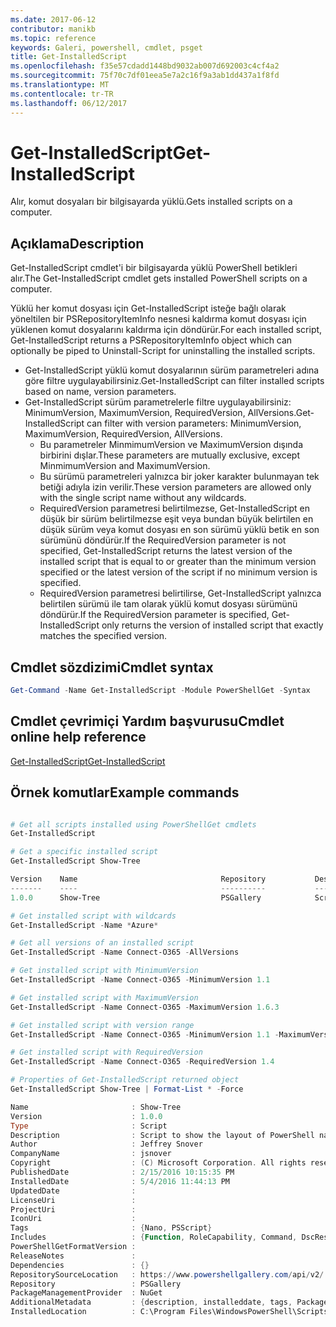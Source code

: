 ```yaml
---
ms.date: 2017-06-12
contributor: manikb
ms.topic: reference
keywords: Galeri, powershell, cmdlet, psget
title: Get-InstalledScript
ms.openlocfilehash: f35e57cdadd1448bd9032ab007d692003c4cf4a2
ms.sourcegitcommit: 75f70c7df01eea5e7a2c16f9a3ab1dd437a1f8fd
ms.translationtype: MT
ms.contentlocale: tr-TR
ms.lasthandoff: 06/12/2017
---
```

# <a name="get-installedscript"></a><span data-ttu-id="fdaa8-103">Get-InstalledScript</span><span class="sxs-lookup"><span data-stu-id="fdaa8-103">Get-InstalledScript</span></span>

<span data-ttu-id="fdaa8-104">Alır, komut dosyaları bir bilgisayarda yüklü.</span><span class="sxs-lookup"><span data-stu-id="fdaa8-104">Gets installed scripts on a computer.</span></span>

## <a name="description"></a><span data-ttu-id="fdaa8-105">Açıklama</span><span class="sxs-lookup"><span data-stu-id="fdaa8-105">Description</span></span>

<span data-ttu-id="fdaa8-106">Get-InstalledScript cmdlet'i bir bilgisayarda yüklü PowerShell betikleri alır.</span><span class="sxs-lookup"><span data-stu-id="fdaa8-106">The Get-InstalledScript cmdlet gets installed PowerShell scripts on a computer.</span></span>

<span data-ttu-id="fdaa8-107">Yüklü her komut dosyası için Get-InstalledScript isteğe bağlı olarak yöneltilen bir PSRepositoryItemInfo nesnesi kaldırma komut dosyası için yüklenen komut dosyalarını kaldırma için döndürür.</span><span class="sxs-lookup"><span data-stu-id="fdaa8-107">For each installed script, Get-InstalledScript returns a PSRepositoryItemInfo object which can optionally be piped to Uninstall-Script for uninstalling the installed scripts.</span></span>

- <span data-ttu-id="fdaa8-108">Get-InstalledScript yüklü komut dosyalarının sürüm parametreleri adına göre filtre uygulayabilirsiniz.</span><span class="sxs-lookup"><span data-stu-id="fdaa8-108">Get-InstalledScript can filter installed scripts based on name, version parameters.</span></span>
- <span data-ttu-id="fdaa8-109">Get-InstalledScript sürüm parametrelerle filtre uygulayabilirsiniz: MinimumVersion, MaximumVersion, RequiredVersion, AllVersions.</span><span class="sxs-lookup"><span data-stu-id="fdaa8-109">Get-InstalledScript can filter with version parameters: MinimumVersion, MaximumVersion, RequiredVersion, AllVersions.</span></span>
  - <span data-ttu-id="fdaa8-110">Bu parametreler MinmimumVersion ve MaximumVersion dışında birbirini dışlar.</span><span class="sxs-lookup"><span data-stu-id="fdaa8-110">These parameters are mutually exclusive, except MinmimumVersion and MaximumVersion.</span></span>
  - <span data-ttu-id="fdaa8-111">Bu sürümü parametreleri yalnızca bir joker karakter bulunmayan tek betiği adıyla izin verilir.</span><span class="sxs-lookup"><span data-stu-id="fdaa8-111">These version parameters are allowed only with the single script name without any wildcards.</span></span>
  - <span data-ttu-id="fdaa8-112">RequiredVersion parametresi belirtilmezse, Get-InstalledScript en düşük bir sürüm belirtilmezse eşit veya bundan büyük belirtilen en düşük sürüm veya komut dosyası en son sürümü yüklü betik en son sürümünü döndürür.</span><span class="sxs-lookup"><span data-stu-id="fdaa8-112">If the RequiredVersion parameter is not specified, Get-InstalledScript returns the latest version of the installed script that is equal to or greater than the minimum version specified or the latest version of the script if no minimum version is specified.</span></span> 
  - <span data-ttu-id="fdaa8-113">RequiredVersion parametresi belirtilirse, Get-InstalledScript yalnızca belirtilen sürümü ile tam olarak yüklü komut dosyası sürümünü döndürür.</span><span class="sxs-lookup"><span data-stu-id="fdaa8-113">If the RequiredVersion parameter is specified, Get-InstalledScript only returns the version of installed script that exactly matches the specified version.</span></span>

## <a name="cmdlet-syntax"></a><span data-ttu-id="fdaa8-114">Cmdlet sözdizimi</span><span class="sxs-lookup"><span data-stu-id="fdaa8-114">Cmdlet syntax</span></span>

```powershell
Get-Command -Name Get-InstalledScript -Module PowerShellGet -Syntax
```

## <a name="cmdlet-online-help-reference"></a><span data-ttu-id="fdaa8-115">Cmdlet çevrimiçi Yardım başvurusu</span><span class="sxs-lookup"><span data-stu-id="fdaa8-115">Cmdlet online help reference</span></span>

[<span data-ttu-id="fdaa8-116">Get-InstalledScript</span><span class="sxs-lookup"><span data-stu-id="fdaa8-116">Get-InstalledScript</span></span>](http://go.microsoft.com/fwlink/?LinkId=619790)

## <a name="example-commands"></a><span data-ttu-id="fdaa8-117">Örnek komutlar</span><span class="sxs-lookup"><span data-stu-id="fdaa8-117">Example commands</span></span>

```powershell

# Get all scripts installed using PowerShellGet cmdlets
Get-InstalledScript

# Get a specific installed script
Get-InstalledScript Show-Tree

Version    Name                                Repository           Description
-------    ----                                ----------           -----------
1.0.0      Show-Tree                           PSGallery            Script to show the layout of PowerShell namespaces (Tr...

# Get installed script with wildcards
Get-InstalledScript -Name *Azure*

# Get all versions of an installed script
Get-InstalledScript -Name Connect-O365 -AllVersions

# Get installed script with MinimumVersion
Get-InstalledScript -Name Connect-O365 -MinimumVersion 1.1

# Get installed script with MaximumVersion
Get-InstalledScript -Name Connect-O365 -MaximumVersion 1.6.3

# Get installed script with version range
Get-InstalledScript -Name Connect-O365 -MinimumVersion 1.1 -MaximumVersion 1.6.3

# Get installed script with RequiredVersion
Get-InstalledScript -Name Connect-O365 -RequiredVersion 1.4

# Properties of Get-InstalledScript returned object
Get-InstalledScript Show-Tree | Format-List * -Force

Name                       : Show-Tree
Version                    : 1.0.0
Type                       : Script
Description                : Script to show the layout of PowerShell namespaces (Trees) using ASCII
Author                     : Jeffrey Snover
CompanyName                : jsnover
Copyright                  : (C) Microsoft Corporation. All rights reserved.
PublishedDate              : 2/15/2016 10:15:35 PM
InstalledDate              : 5/4/2016 11:44:13 PM
UpdatedDate                :
LicenseUri                 :
ProjectUri                 :
IconUri                    :
Tags                       : {Nano, PSScript}
Includes                   : {Function, RoleCapability, Command, DscResource...}
PowerShellGetFormatVersion :
ReleaseNotes               :
Dependencies               : {}
RepositorySourceLocation   : https://www.powershellgallery.com/api/v2/
Repository                 : PSGallery
PackageManagementProvider  : NuGet
AdditionalMetadata         : {description, installeddate, tags, PackageManagementProvider...}
InstalledLocation          : C:\Program Files\WindowsPowerShell\Scripts


```

